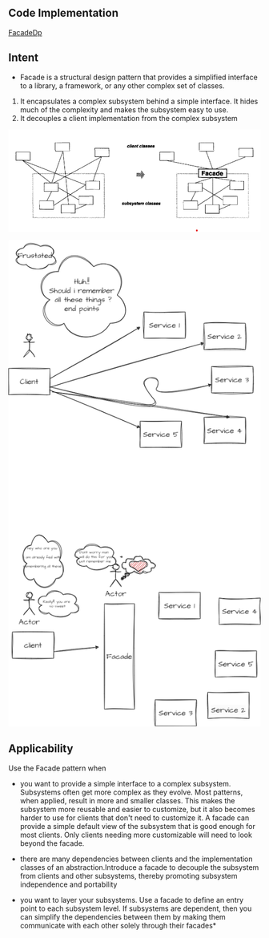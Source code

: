 ## Code Implementation
[FacadeDp](https://github.com/vamsi1998123/Design-Patterns/tree/master/src/main/java/com/example/designpatterns/structural/facade)

## Intent

* Facade is a structural design pattern that provides a simplified interface to a library, a framework, or any
other complex set of classes.

1. It encapsulates a complex subsystem behind a simple interface. It hides much of the complexity and makes the subsystem easy to use.
2. It decouples a client implementation from the complex subsystem

![facade.png](facade.png)

![facade_exp.png](facde_exp.png)

**Applicability**
--------------
Use the Facade pattern when

* you want to provide a simple interface to a complex subsystem. Subsystems
  often get more complex as they evolve. Most patterns, when applied, result
  in more and smaller classes. This makes the subsystem more reusable and
  easier to customize, but it also becomes harder to use for clients that don't
  need to customize it. A facade can provide a simple default view of the
  subsystem that is good enough for most clients. Only clients needing more
  customizable will need to look beyond the facade.

* there are many dependencies between clients and the implementation classes
  of an abstraction.Introduce a facade to decouple the subsystem from clients
  and other subsystems, thereby promoting subsystem independence and
  portability

* you want to layer your subsystems. Use a facade to define an entry point to
  each subsystem level. If subsystems are dependent, then you can simplify
  the dependencies between them by making them communicate with each
  other solely through their facades*